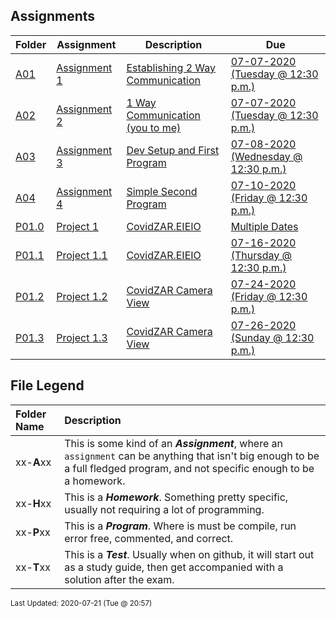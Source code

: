 ## Assignments
| Folder | Assignment | Description | Due|
 | ------------|------------|------------|------------|
 | [A01](https://github.com/rugbyprof/4443-2D-PyGame/tree/master/Assignments/A01) | [ Assignment 1 ](https://github.com/rugbyprof/4443-2D-PyGame/tree/master/Assignments/A01) | [ Establishing 2 Way Communication](https://github.com/rugbyprof/4443-2D-PyGame/tree/master/Assignments/A01) | [07-07-2020 (Tuesday @ 12:30 p.m.)](https://github.com/rugbyprof/4443-2D-PyGame/tree/master/Assignments/A01) |
 | [A02](https://github.com/rugbyprof/4443-2D-PyGame/tree/master/Assignments/A02) | [ Assignment 2 ](https://github.com/rugbyprof/4443-2D-PyGame/tree/master/Assignments/A02) | [ 1 Way Communication (you to me)](https://github.com/rugbyprof/4443-2D-PyGame/tree/master/Assignments/A02) | [07-07-2020 (Tuesday @ 12:30 p.m.)](https://github.com/rugbyprof/4443-2D-PyGame/tree/master/Assignments/A02) |
 | [A03](https://github.com/rugbyprof/4443-2D-PyGame/tree/master/Assignments/A03) | [ Assignment 3 ](https://github.com/rugbyprof/4443-2D-PyGame/tree/master/Assignments/A03) | [ Dev Setup and First Program](https://github.com/rugbyprof/4443-2D-PyGame/tree/master/Assignments/A03) | [07-08-2020 (Wednesday @ 12:30 p.m.)](https://github.com/rugbyprof/4443-2D-PyGame/tree/master/Assignments/A03) |
 | [A04](https://github.com/rugbyprof/4443-2D-PyGame/tree/master/Assignments/A04) | [ Assignment 4 ](https://github.com/rugbyprof/4443-2D-PyGame/tree/master/Assignments/A04) | [ Simple Second Program](https://github.com/rugbyprof/4443-2D-PyGame/tree/master/Assignments/A04) | [07-10-2020 (Friday @ 12:30 p.m.)](https://github.com/rugbyprof/4443-2D-PyGame/tree/master/Assignments/A04) |
 | [P01.0](https://github.com/rugbyprof/4443-2D-PyGame/tree/master/Assignments/P01.0) | [ Project 1 ](https://github.com/rugbyprof/4443-2D-PyGame/tree/master/Assignments/P01.0) | [ CovidZAR.EIEIO](https://github.com/rugbyprof/4443-2D-PyGame/tree/master/Assignments/P01.0) | [Multiple Dates](https://github.com/rugbyprof/4443-2D-PyGame/tree/master/Assignments/P01.0) |
 | [P01.1](https://github.com/rugbyprof/4443-2D-PyGame/tree/master/Assignments/P01.1) | [ Project 1.1 ](https://github.com/rugbyprof/4443-2D-PyGame/tree/master/Assignments/P01.1) | [ CovidZAR.EIEIO](https://github.com/rugbyprof/4443-2D-PyGame/tree/master/Assignments/P01.1) | [07-16-2020 (Thursday @ 12:30 p.m.)](https://github.com/rugbyprof/4443-2D-PyGame/tree/master/Assignments/P01.1) |
 | [P01.2](https://github.com/rugbyprof/4443-2D-PyGame/tree/master/Assignments/P01.2) | [ Project 1.2 ](https://github.com/rugbyprof/4443-2D-PyGame/tree/master/Assignments/P01.2) | [ CovidZAR Camera View](https://github.com/rugbyprof/4443-2D-PyGame/tree/master/Assignments/P01.2) | [07-24-2020 (Friday @ 12:30 p.m.)](https://github.com/rugbyprof/4443-2D-PyGame/tree/master/Assignments/P01.2) |
 | [P01.3](https://github.com/rugbyprof/4443-2D-PyGame/tree/master/Assignments/P01.3) | [ Project 1.3 ](https://github.com/rugbyprof/4443-2D-PyGame/tree/master/Assignments/P01.3) | [ CovidZAR Camera View](https://github.com/rugbyprof/4443-2D-PyGame/tree/master/Assignments/P01.3) | [07-26-2020 (Sunday @ 12:30 p.m.)](https://github.com/rugbyprof/4443-2D-PyGame/tree/master/Assignments/P01.3) |

    
## File Legend

| Folder Name | Description |
|:-----------|:-------------|
|xx-**A**xx | This is some kind of an ***Assignment***, where an `assignment` can be anything that isn't big enough to be a full fledged program, and not specific enough to be a homework. |
|xx-**H**xx | This is a ***Homework***. Something pretty specific, usually not requiring a lot of programming. |
|xx-**P**xx | This is a ***Program***. Where is must be compile, run error free, commented, and correct. |
|xx-**T**xx | This is a ***Test***. Usually when on github, it will start out as a study guide, then get accompanied with a solution after the exam. |

    
<sup>Last Updated: 2020-07-21 (Tue @ 20:57)</sup>